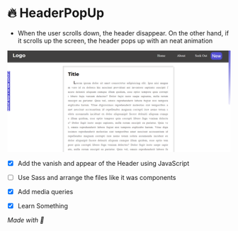 # :fire: HeaderPopUp 
- When the user scrolls down, the header disappear. On the other hand, if it scrolls up the screen, the header pops up with an neat animation

![screenshot](./src/screenshot.png)

- [x] Add the vanish and appear of the Header using JavaScript
- [ ] Use Sass and arrange the files like it was components
- [x] Add media queries
- [x] Learn Something 


*Made with 💜*
